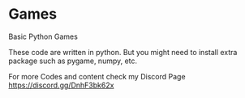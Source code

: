 # Games
Basic Python Games

These code are written in python. 
But you might need to install extra package such as pygame, numpy, etc.

For more Codes and content check my Discord Page
https://discord.gg/DnhF3bk62x
